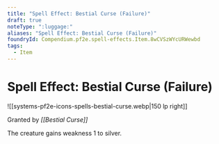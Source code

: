 ```yaml
---
title: "Spell Effect: Bestial Curse (Failure)"
draft: true
noteType: ":luggage:"
aliases: "Spell Effect: Bestial Curse (Failure)"
foundryId: Compendium.pf2e.spell-effects.Item.8wCVSzWYcURWewbd
tags:
  - Item
---
```


# Spell Effect: Bestial Curse (Failure)
![[systems-pf2e-icons-spells-bestial-curse.webp|150 lp right]]

Granted by _[[Bestial Curse]]_

The creature gains weakness 1 to silver.
